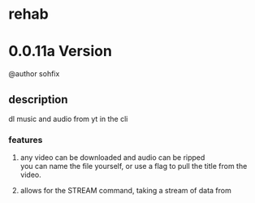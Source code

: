 # rehab
# 0.0.11a Version

@author sohfix

## description 
dl music and audio from yt in the cli

### features 
1. any video can be downloaded and audio can be ripped  
you can name the file yourself, or use a flag to pull 
the title from the video. 

2. allows for the STREAM command, 
taking a stream of data from
